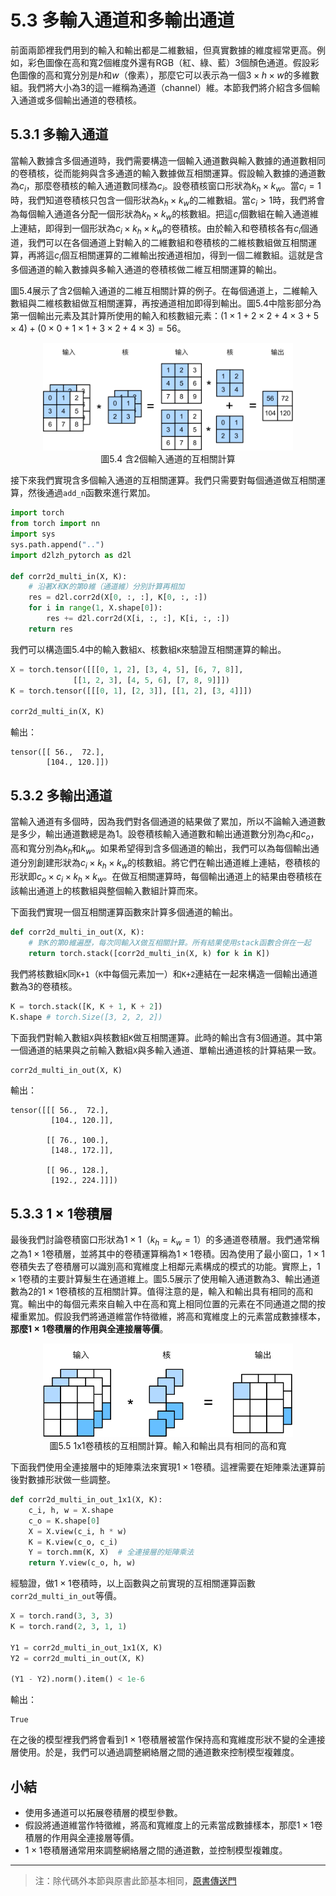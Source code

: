 # 5.3 多輸入通道和多輸出通道

前面兩節裡我們用到的輸入和輸出都是二維數組，但真實數據的維度經常更高。例如，彩色圖像在高和寬2個維度外還有RGB（紅、綠、藍）3個顏色通道。假設彩色圖像的高和寬分別是$h$和$w$（像素），那麼它可以表示為一個$3\times h\times w$的多維數組。我們將大小為3的這一維稱為通道（channel）維。本節我們將介紹含多個輸入通道或多個輸出通道的卷積核。



## 5.3.1 多輸入通道

當輸入數據含多個通道時，我們需要構造一個輸入通道數與輸入數據的通道數相同的卷積核，從而能夠與含多通道的輸入數據做互相關運算。假設輸入數據的通道數為$c_i$，那麼卷積核的輸入通道數同樣為$c_i$。設卷積核窗口形狀為$k_h\times k_w$。當$c_i=1$時，我們知道卷積核只包含一個形狀為$k_h\times k_w$的二維數組。當$c_i > 1$時，我們將會為每個輸入通道各分配一個形狀為$k_h\times k_w$的核數組。把這$c_i$個數組在輸入通道維上連結，即得到一個形狀為$c_i\times k_h\times k_w$的卷積核。由於輸入和卷積核各有$c_i$個通道，我們可以在各個通道上對輸入的二維數組和卷積核的二維核數組做互相關運算，再將這$c_i$個互相關運算的二維輸出按通道相加，得到一個二維數組。這就是含多個通道的輸入數據與多輸入通道的卷積核做二維互相關運算的輸出。

圖5.4展示了含2個輸入通道的二維互相關計算的例子。在每個通道上，二維輸入數組與二維核數組做互相關運算，再按通道相加即得到輸出。圖5.4中陰影部分為第一個輸出元素及其計算所使用的輸入和核數組元素：$(1\times1+2\times2+4\times3+5\times4)+(0\times0+1\times1+3\times2+4\times3)=56$。

<div align=center>
<img width="400" src="../img/chapter05/5.3_conv_multi_in.svg"/>
</div>
<div align=center>圖5.4 含2個輸入通道的互相關計算</div>


接下來我們實現含多個輸入通道的互相關運算。我們只需要對每個通道做互相關運算，然後通過`add_n`函數來進行累加。

``` python
import torch
from torch import nn
import sys
sys.path.append("..") 
import d2lzh_pytorch as d2l

def corr2d_multi_in(X, K):
    # 沿著X和K的第0維（通道維）分別計算再相加
    res = d2l.corr2d(X[0, :, :], K[0, :, :])
    for i in range(1, X.shape[0]):
        res += d2l.corr2d(X[i, :, :], K[i, :, :])
    return res
```

我們可以構造圖5.4中的輸入數組`X`、核數組`K`來驗證互相關運算的輸出。

``` python
X = torch.tensor([[[0, 1, 2], [3, 4, 5], [6, 7, 8]],
              [[1, 2, 3], [4, 5, 6], [7, 8, 9]]])
K = torch.tensor([[[0, 1], [2, 3]], [[1, 2], [3, 4]]])

corr2d_multi_in(X, K)
```
輸出：
```
tensor([[ 56.,  72.],
        [104., 120.]])
```

## 5.3.2 多輸出通道

當輸入通道有多個時，因為我們對各個通道的結果做了累加，所以不論輸入通道數是多少，輸出通道數總是為1。設卷積核輸入通道數和輸出通道數分別為$c_i$和$c_o$，高和寬分別為$k_h$和$k_w$。如果希望得到含多個通道的輸出，我們可以為每個輸出通道分別創建形狀為$c_i\times k_h\times k_w$的核數組。將它們在輸出通道維上連結，卷積核的形狀即$c_o\times c_i\times k_h\times k_w$。在做互相關運算時，每個輸出通道上的結果由卷積核在該輸出通道上的核數組與整個輸入數組計算而來。

下面我們實現一個互相關運算函數來計算多個通道的輸出。

``` python
def corr2d_multi_in_out(X, K):
    # 對K的第0維遍歷，每次同輸入X做互相關計算。所有結果使用stack函數合併在一起
    return torch.stack([corr2d_multi_in(X, k) for k in K])
```

我們將核數組`K`同`K+1`（`K`中每個元素加一）和`K+2`連結在一起來構造一個輸出通道數為3的卷積核。

``` python
K = torch.stack([K, K + 1, K + 2])
K.shape # torch.Size([3, 2, 2, 2])
```

下面我們對輸入數組`X`與核數組`K`做互相關運算。此時的輸出含有3個通道。其中第一個通道的結果與之前輸入數組`X`與多輸入通道、單輸出通道核的計算結果一致。

```python
corr2d_multi_in_out(X, K)
```
輸出：
```
tensor([[[ 56.,  72.],
         [104., 120.]],

        [[ 76., 100.],
         [148., 172.]],

        [[ 96., 128.],
         [192., 224.]]])
```


## 5.3.3 $1\times 1$卷積層

最後我們討論卷積窗口形狀為$1\times 1$（$k_h=k_w=1$）的多通道卷積層。我們通常稱之為$1\times 1$卷積層，並將其中的卷積運算稱為$1\times 1$卷積。因為使用了最小窗口，$1\times 1$卷積失去了卷積層可以識別高和寬維度上相鄰元素構成的模式的功能。實際上，$1\times 1$卷積的主要計算髮生在通道維上。圖5.5展示了使用輸入通道數為3、輸出通道數為2的$1\times 1$卷積核的互相關計算。值得注意的是，輸入和輸出具有相同的高和寬。輸出中的每個元素來自輸入中在高和寬上相同位置的元素在不同通道之間的按權重累加。假設我們將通道維當作特徵維，將高和寬維度上的元素當成數據樣本，**那麼$1\times 1$卷積層的作用與全連接層等價**。

<div align=center>
<img width="400" src="../img/chapter05/5.3_conv_1x1.svg"/>
</div>
<div align=center>圖5.5 1x1卷積核的互相關計算。輸入和輸出具有相同的高和寬</div>


下面我們使用全連接層中的矩陣乘法來實現$1\times 1$卷積。這裡需要在矩陣乘法運算前後對數據形狀做一些調整。

``` python
def corr2d_multi_in_out_1x1(X, K):
    c_i, h, w = X.shape
    c_o = K.shape[0]
    X = X.view(c_i, h * w)
    K = K.view(c_o, c_i)
    Y = torch.mm(K, X)  # 全連接層的矩陣乘法
    return Y.view(c_o, h, w)
```

經驗證，做$1\times 1$卷積時，以上函數與之前實現的互相關運算函數`corr2d_multi_in_out`等價。

``` python
X = torch.rand(3, 3, 3)
K = torch.rand(2, 3, 1, 1)

Y1 = corr2d_multi_in_out_1x1(X, K)
Y2 = corr2d_multi_in_out(X, K)

(Y1 - Y2).norm().item() < 1e-6
```
輸出：
```
True
```

在之後的模型裡我們將會看到$1\times 1$卷積層被當作保持高和寬維度形狀不變的全連接層使用。於是，我們可以通過調整網絡層之間的通道數來控制模型複雜度。


## 小結

* 使用多通道可以拓展卷積層的模型參數。
* 假設將通道維當作特徵維，將高和寬維度上的元素當成數據樣本，那麼$1\times 1$卷積層的作用與全連接層等價。
* $1\times 1$卷積層通常用來調整網絡層之間的通道數，並控制模型複雜度。


-----------
> 注：除代碼外本節與原書此節基本相同，[原書傳送門](https://zh.d2l.ai/chapter_convolutional-neural-networks/channels.html)

